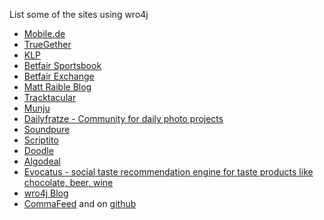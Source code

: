 List some of the sites using wro4j
* [Mobile.de](http://mobile.de)
* [TrueGether](http://www.truegether.com/)
* [KLP](https://www.klp.no/)
* [Betfair Sportsbook](http://www.betfair.com/sport)
* [Betfair Exchange](http://www.betfair.com/exchange/)
* [Matt Raible Blog](http://raibledesigns.com/)
* [Tracktacular](http://www.tracktacular.com/)
* [Munju](http://www.munju.net/)
* [Dailyfratze - Community for daily photo projects](http://dailyfratze.de/)
* [Soundpure](http://www.soundpure.com/)
* [Scriptito](http://scriptito.com/)
* [Doodle](http://www.doodle.se) 
* [Algodeal](http://www.algodeal.com)
* [Evocatus - social taste recommendation engine for taste products like chocolate, beer, wine](http://evocatus.com/)
* [wro4j Blog](http://web-resource-optimization.blogspot.com/)
* [CommaFeed](https://www.commafeed.com) and on [github](https://github.com/Athou/commafeed)
  
